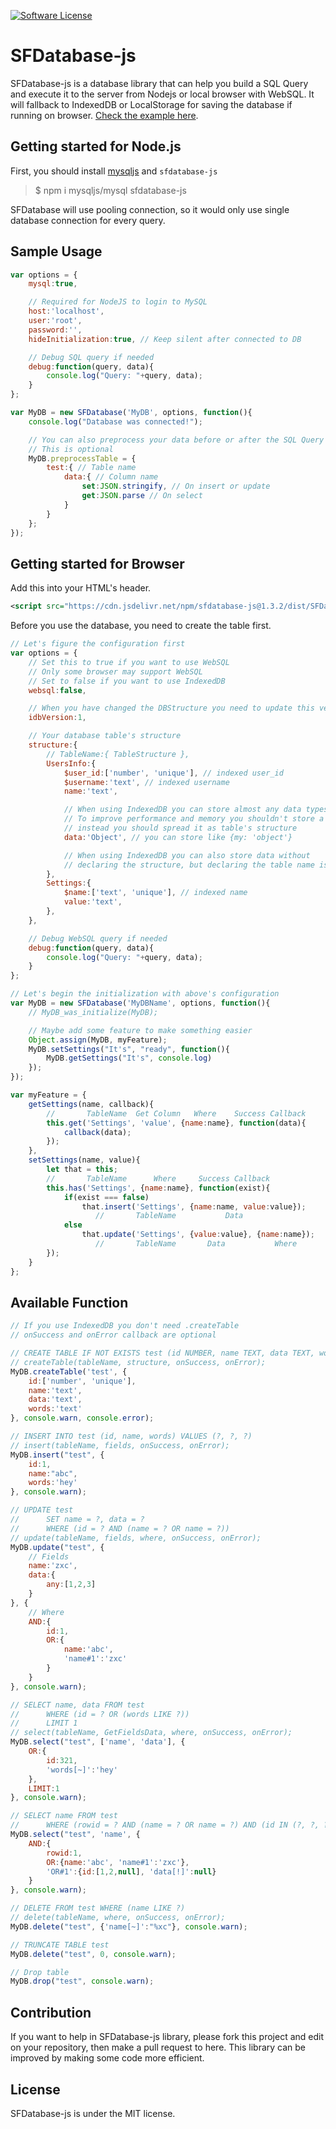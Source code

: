 [![Software License](https://img.shields.io/badge/License-MIT-brightgreen.svg)](LICENSE)

# SFDatabase-js
SFDatabase-js is a database library that can help you build a SQL Query and execute it to the server from Nodejs or local browser with WebSQL. It will fallback to IndexedDB or LocalStorage for saving the database if running on browser. [Check the example here](https://jsbin.com/fedoyiviro/edit?js,console).

## Getting started for Node.js
First, you should install [mysqljs](https://github.com/mysqljs/mysql/) and `sfdatabase-js`
> $ npm i mysqljs/mysql sfdatabase-js

SFDatabase will use pooling connection, so it would only use single database connection for every query.

## Sample Usage
```js
var options = {
    mysql:true,

    // Required for NodeJS to login to MySQL
    host:'localhost',
    user:'root',
    password:'',
    hideInitialization:true, // Keep silent after connected to DB

    // Debug SQL query if needed
    debug:function(query, data){
        console.log("Query: "+query, data);
    }
};

var MyDB = new SFDatabase('MyDB', options, function(){
    console.log("Database was connected!");

    // You can also preprocess your data before or after the SQL Query is executed
    // This is optional
    MyDB.preprocessTable = {
        test:{ // Table name
            data:{ // Column name
                set:JSON.stringify, // On insert or update
                get:JSON.parse // On select
            }
        }
    };
});
```

## Getting started for Browser
Add this into your HTML's header.
```xml
<script src="https://cdn.jsdelivr.net/npm/sfdatabase-js@1.3.2/dist/SFDatabase.min.js"></script>
```

Before you use the database, you need to create the table first.
```js
// Let's figure the configuration first
var options = {
    // Set this to true if you want to use WebSQL
    // Only some browser may support WebSQL
    // Set to false if you want to use IndexedDB
    websql:false,

    // When you have changed the DBStructure you need to update this version
    idbVersion:1,

    // Your database table's structure
    structure:{
        // TableName:{ TableStructure },
        UsersInfo:{
            $user_id:['number', 'unique'], // indexed user_id
            $username:'text', // indexed username
            name:'text',

            // When using IndexedDB you can store almost any data types
            // To improve performance and memory you shouldn't store a big Object
            // instead you should spread it as table's structure
            data:'Object', // you can store like {my: 'object'}

            // When using IndexedDB you can also store data without
            // declaring the structure, but declaring the table name is a must
        },
        Settings:{
            $name:['text', 'unique'], // indexed name
            value:'text',
        },
    },

    // Debug WebSQL query if needed
    debug:function(query, data){
        console.log("Query: "+query, data);
    }
};

// Let's begin the initialization with above's configuration
var MyDB = new SFDatabase('MyDBName', options, function(){
    // MyDB_was_initialize(MyDB);

    // Maybe add some feature to make something easier
    Object.assign(MyDB, myFeature);
    MyDB.setSettings("It's", "ready", function(){
        MyDB.getSettings("It's", console.log)
    });
});

var myFeature = {
    getSettings(name, callback){
        //       TableName  Get Column   Where    Success Callback
        this.get('Settings', 'value', {name:name}, function(data){
            callback(data);
        });
    },
    setSettings(name, value){
        let that = this;
        //       TableName      Where     Success Callback
        this.has('Settings', {name:name}, function(exist){
            if(exist === false)
                that.insert('Settings', {name:name, value:value});
                   //       TableName           Data
            else
                that.update('Settings', {value:value}, {name:name});
                   //       TableName       Data           Where
        });
    }
};
```

## Available Function

```js
// If you use IndexedDB you don't need .createTable
// onSuccess and onError callback are optional

// CREATE TABLE IF NOT EXISTS test (id NUMBER, name TEXT, data TEXT, words TEXT)
// createTable(tableName, structure, onSuccess, onError);
MyDB.createTable('test', {
    id:['number', 'unique'],
    name:'text',
    data:'text',
    words:'text'
}, console.warn, console.error);

// INSERT INTO test (id, name, words) VALUES (?, ?, ?)
// insert(tableName, fields, onSuccess, onError);
MyDB.insert("test", {
    id:1,
    name:"abc",
    words:'hey'
}, console.warn);

// UPDATE test
//      SET name = ?, data = ?
//      WHERE (id = ? AND (name = ? OR name = ?))
// update(tableName, fields, where, onSuccess, onError);
MyDB.update("test", {
    // Fields
    name:'zxc',
    data:{
        any:[1,2,3]
    }
}, {
    // Where
    AND:{
        id:1,
        OR:{
            name:'abc',
            'name#1':'zxc'
        }
    }
}, console.warn);

// SELECT name, data FROM test
//      WHERE (id = ? OR (words LIKE ?))
//      LIMIT 1
// select(tableName, GetFieldsData, where, onSuccess, onError);
MyDB.select("test", ['name', 'data'], {
    OR:{
        id:321,
        'words[~]':'hey'
    },
    LIMIT:1
}, console.warn);

// SELECT name FROM test
//      WHERE (rowid = ? AND (name = ? OR name = ?) AND (id IN (?, ?, ?) OR data IS NOT NULL))
MyDB.select("test", 'name', {
    AND:{
        rowid:1,
        OR:{name:'abc', 'name#1':'zxc'},
        'OR#1':{id:[1,2,null], 'data[!]':null}
    }
}, console.warn);

// DELETE FROM test WHERE (name LIKE ?)
// delete(tableName, where, onSuccess, onError);
MyDB.delete("test", {'name[~]':"%xc"}, console.warn);

// TRUNCATE TABLE test
MyDB.delete("test", 0, console.warn);

// Drop table
MyDB.drop("test", console.warn);
```

## Contribution
If you want to help in SFDatabase-js library, please fork this project and edit on your repository, then make a pull request to here. This library can be improved by making some code more efficient.

## License
SFDatabase-js is under the MIT license.
